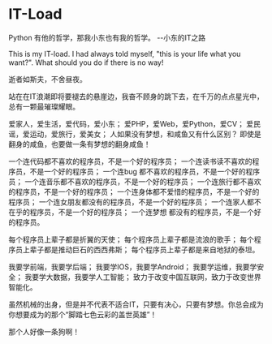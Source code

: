 # IT-Load
Python 有他的哲学，那我小东也有我的哲学。            --小东的IT之路

This is my IT-load. I had always told myself, "this is your life what you want?". What should you do if there is no way!

逝者如斯夫，不舍昼夜。

站在在IT浪潮即将要褪去的悬崖边，我奋不顾身的跳下去，在千万的点点星光中，总有一颗最璀璨耀眼。

爱家人，爱生活，爱代码，爱小东；
爱PHP，爱Web，爱Python，爱CV；
爱民谣，爱运动，爱旅行，爱美女；
人如果没有梦想，和咸鱼又有什么区别？
即使是翻身的咸鱼，也要做一条有梦想的翻身咸鱼！

一个连代码都不喜欢的程序员，不是一个好的程序员；
一个连读书读不喜欢的程序员，不是一个好的程序员；
一个连bug 都不喜欢的程序员，不是一个好的程序员；
一个连音乐都不喜欢的程序员，不是一个好的程序员；
一个连旅行都不喜欢的程序员，不是一个好的程序员；
一个连身体都不爱惜的程序员，不是一个好的程序员；
一个连女朋友都没有的程序员，不是一个好的程序员；
一个连家人都不在乎的程序员，不是一个好的程序员；
一个连梦想  都没有的程序员，不是一个好的程序员。

每个程序员上辈子都是折翼的天使；
每个程序员上辈子都是流浪的歌手；
每个程序员上辈子都是推动巨石的西西弗斯；
每个程序员上辈子都是来自地狱的泰坦。


我要学前端，我要学后端；
我要学IOS，我要学Android；
我要学运维，我要学安全；
我要学大数据，我要学人工智能；
致力于改变中国互联网，致力于改变世界智能化。

虽然机械的出身，但是并不代表不适合IT，只要有决心，只要有梦想。你总会成为你想要成为的那个“脚踏七色云彩的盖世英雄”！


那个人好像一条狗啊！

